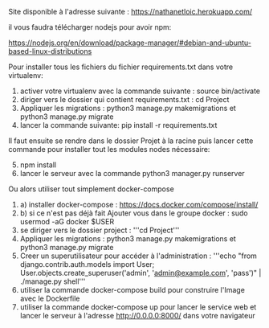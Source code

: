 Site disponible à l'adresse suivante :
https://nathanetloic.herokuapp.com/

il vous faudra télécharger nodejs pour avoir npm:

https://nodejs.org/en/download/package-manager/#debian-and-ubuntu-based-linux-distributions

Pour installer tous les fichiers du fichier requirements.txt dans votre virtualenv:

1. activer votre virtualenv avec la commande suivante : source bin/activate
2. diriger vers le dossier qui contient requirements.txt : cd Project
3. Appliquer les migrations : python3 manage.py makemigrations et python3 manage.py migrate
4. lancer la commande suivante: pip install -r requirements.txt

Il faut ensuite se rendre dans le dossier Projet à la racine puis lancer cette commande pour installer tout les modules nodes nécessaire:

5. npm install
6. lancer le serveur avec la commande python3 manager.py runserver

Ou alors utiliser tout simplement docker-compose

1. a) installer docker-compose : https://docs.docker.com/compose/install/ 
1. b) si ce n'est pas déjà fait Ajouter vous dans le groupe docker : sudo usermod -aG docker $USER
2. se diriger vers le dossier project : '''cd Project'''
3. Appliquer les migrations : python3 manage.py makemigrations et python3 manage.py migrate
4. Creer un superutilisateur pour accéder à l'administration : 
    '''echo "from django.contrib.auth.models import User; User.objects.create_superuser('admin', 'admin@example.com', 'pass')" | ./manage.py shell'''
5. utiliser la commande docker-compose build pour construire l'Image avec le Dockerfile
6. utiliser la commande docker-compose up pour lancer le service web et lancer le serveur à l'adresse http://0.0.0.0:8000/ dans votre navigateur
